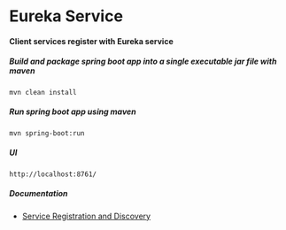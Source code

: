 # Eureka Service

#### Client services register with Eureka service

##### Build and package spring boot app into a single executable jar file with maven
```
mvn clean install
```

##### Run spring boot app using maven
```
mvn spring-boot:run
```

##### UI
```
http://localhost:8761/
```

##### Documentation
- [Service Registration and Discovery](https://spring.io/guides/gs/service-registration-and-discovery/)